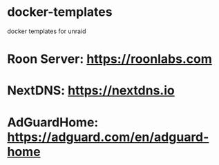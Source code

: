 # docker-templates
docker templates for unraid

# Roon Server: https://roonlabs.com
# NextDNS: https://nextdns.io
# AdGuardHome: https://adguard.com/en/adguard-home

